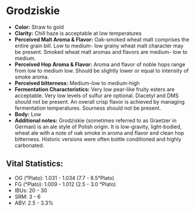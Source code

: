 # Grodziskie

- **Color:** Straw to gold
- **Clarity:** Chill haze is acceptable at low temperatures
- **Perceived Malt Aroma & Flavor:** Oak-smoked wheat malt comprises the entire grain bill. Low to medium- low grainy wheat malt character may be present. Smoked wheat malt aromas and flavors are medium- low to medium.
- **Perceived Hop Aroma & Flavor:** Aroma and flavor of noble hops range from low to medium low. Should be slightly lower or equal to intensity of smoke aroma.
- **Perceived bitterness:** Medium-low to medium-high
- **Fermentation Characteristics:** Very low pear-like fruity esters are acceptable. Very low levels of sulfur are optional. Diacetyl and DMS should not be present. An overall crisp flavor is achieved by managing fermentation temperatures. Sourness should not be present.
- **Body:** Low
- **Additional notes:** Grodziskie (sometimes referred to as Graetzer in German) is an ale style of Polish origin. It is low-gravity, light-bodied, wheat ale with a note of oak smoke in aroma and flavor and clean hop bitterness. Historic versions were often bottle conditioned and highly carbonated.

## Vital Statistics:

- OG (°Plato): 1.031 - 1.034 (7.7 - 8.5°Plato)
- FG (°Plato): 1.009 - 1.012 (2.5 - 3.0 °Plato)
- IBUs: 20 - 30
- SRM: 3 - 6
- ABV: 2.5 - 3.3%
